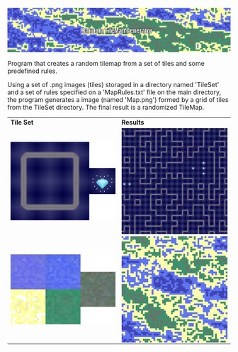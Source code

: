 <p align="center">
  <img src="Banner.gif" />
</p>

Program that creates a random tilemap from a set of tiles and some predefined rules.

Using a set of .png images (tiles) storaged in a directory named 'TileSet' and a set of rules specified on a 'MapRules.txt' file on the main directory, the program generates a image (named 'Map.png') formed by a grid of tiles from the TileSet directory. The final result is a randomized TileMap.

<div align="center">
    <table >
     <tr>
        <td><b>Tile Set</b></td>
        <td><b>Results</b></td>
     </tr>
     <tr>
       <td>
            <img align="left" src="TileSet/TileSet_2.png" width="260"/>
      </td>
       <td>
            <img align="left" src="OutputExamples/MoreExamples.gif" width="260"/>
      </td>
     </tr>
     <tr>
     <td>
            <img align="left" src="TileSet/TileSet.png" width="260"/>
      </td>
       <td>
            <img align="left" src="OutputExamples/MapExamples.gif" width="260"/>
      </td>
     
     
    






